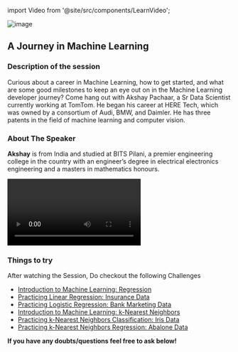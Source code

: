 import Video from '@site/src/components/LearnVideo';

![image](https://cdn.discordapp.com/attachments/970951521447591946/1095088683989880953/Untitled_design.png)

## A Journey in Machine Learning

### Description of the session

Curious about a career in Machine Learning, how to get started, and what are some good milestones to keep an eye out on in the Machine Learning developer journey? Come hang out with Akshay Pachaar, a Sr Data Scientist currently working at TomTom. He began his career at HERE Tech, which was owned by a consortium of Audi, BMW, and Daimler. He has three patents in the field of machine learning and computer vision.

### About The Speaker

**Akshay** is from India and studied at BITS Pilani, a premier engineering college in the country with an engineer’s degree in electrical electronics engineering and a masters in mathematics honours.

<Video link="https://youtube.com/embed/DHXU3Fal9t0"></Video>

### Things to try

After watching the Session, Do checkout the following Challenges
- [Introduction to Machine Learning: Regression](https://app.stackup.dev/quest_page/introduction-to-machine-learning-regression)
- [Practicing Linear Regression: Insurance Data](https://app.stackup.dev/quest_page/practicing-linear-regression)
- [Practicing Logistic Regression: Bank Marketing Data](https://app.stackup.dev/quest_page/practicing-logistic-regression)
- [Introduction to Machine Learning: k-Nearest Neighbors](https://app.stackup.dev/quest_page/introduction-to-machine-learning-k-nearest-neighbors)
- [Practicing k-Nearest Neighbors Classification: Iris Data](https://app.stackup.dev/quest_page/practicing-k-nearest-neighbors-classification-iris-data)
- [Practicing k-Nearest Neighbors Regression: Abalone Data](https://app.stackup.dev/quest_page/practicing-k-nearest-neighbors-regression-abalone-data)

**If you have any doubts/questions feel free to ask below!**